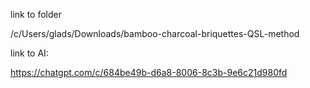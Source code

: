 link to folder

/c/Users/glads/Downloads/bamboo-charcoal-briquettes-QSL-method


link to AI:

https://chatgpt.com/c/684be49b-d6a8-8006-8c3b-9e6c21d980fd
